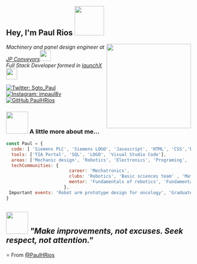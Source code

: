 <h2> Hey, I'm Paul Rios <img src="https://media.giphy.com/media/26xBwdIuRJiAIqHwA/giphy.gif" width="80"></h2>
<img align='right' src="#" width="230">

<p><em>Machinery and panel design engineer at <a href="https://www.jpconveyors.com.mx/">JP Conveyors</a><img src="https://media.giphy.com/media/WHZef2JRSDCxTeoYH1/giphy.gif" width="30"></br> Full Stack Developer formed in <a href="https://github.com/LaunchX-InnovaccionVirtual">launchX</a><img src="https://media.giphy.com/media/PmYFV3urYHA7y35cRQ/giphy.gif" width="30"> 
</em></p>

[![Twitter: Sgto_Paul](https://img.shields.io/twitter/follow/Sgto_Paul?style=social)](https://twitter.com/Sgto_Paul)
[![Instagram: impaul8v](https://img.shields.io/badge/impaul8-148-blueviolet?style=social&logo=instagram)](https://www.instagram.com/impaul8v/)
[![GitHub PaulHRios](https://img.shields.io/github/followers/PaulHRios?label=follow&style=social)](https://github.com/PaulHRios)

### <img src="https://media.giphy.com/media/Q40zmeFedhkbhISnwj/giphy.gif" width="60"> A little more about me...  

```javascript
const Paul = {
  code: [ 'Siemens PLC', 'Siemens LOGO', 'Javascript', 'HTML', 'CSS','Python', 'Java', 'C#'], 
  tools: ['TIA Portal', 'SQL', 'LOGO', 'Visual Studio Code'],
  areas: ['Mechanic design', 'Robotics', 'Electronics', 'Programing', 'Data',  '4.0 Industry'],
  techCommunities: {
                        career: 'Mechatronics',
                        clubs: 'Robotics', 'Basic sciences team' , 'Math Olympiad',
                        mentor: 'Fundamentals of robotics', 'Fundamentals of robotics'
                      },
 Important events: 'Robot arm prototype design for oncology', 'Graduated with honors'
}
```
<img src="https://media.giphy.com/media/XGCKeFFBJKU84OqAh9/giphy.gif" width="60"> <em><b> "Make improvements, not excuses. Seek respect, not attention."</b> </em>
---
⭐️ From [@PaulHRios](https://github.com/PaulHRios)

